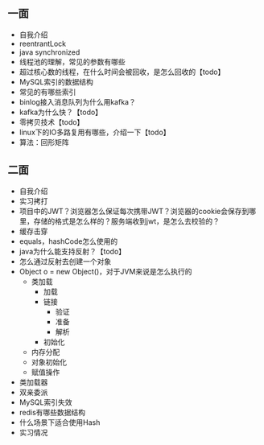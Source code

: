 ## 一面
- 自我介绍
- reentrantLock
- java synchronized
- 线程池的理解，常见的参数有哪些
- 超过核心数的线程，在什么时间会被回收，是怎么回收的【todo】
- MySQL索引的数据结构
- 常见的有哪些索引
- binlog接入消息队列为什么用kafka？
- kafka为什么快？【todo】
- 零拷贝技术【todo】
- linux下的IO多路复用有哪些，介绍一下【todo】
- 算法：回形矩阵
## 二面
- 自我介绍
- 实习拷打
- 项目中的JWT？浏览器怎么保证每次携带JWT？浏览器的cookie会保存到哪里，存储的格式是怎么样的？服务端收到jwt，是怎么去校验的？
- 缓存击穿
- equals，hashCode怎么使用的
- java为什么能支持反射？【todo】
- 怎么通过反射去创建一个对象
- Object o = new Object()，对于JVM来说是怎么执行的
	- 类加载
		- 加载
		- 链接
			- 验证
			- 准备
			- 解析
		- 初始化
	- 内存分配
	- 对象初始化
	- 赋值操作
- 类加载器
- 双亲委派
- MySQL索引失效
- redis有哪些数据结构
- 什么场景下适合使用Hash
- 实习情况
